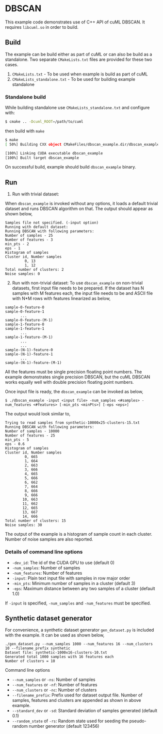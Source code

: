 # DBSCAN
This example code demonstrates use of C++ API of cuML DBSCAN. It requires `libcuml.so` in order to build.

## Build

The example can be build either as part of cuML or can also be build as a standalone. Two separate `CMakeLists.txt` files are provided for these two cases.

1. `CMakeLists.txt` - To be used when example is build as part of cuML
2. `CMakeLists_standalone.txt` - To be used for building example standalone

### Standalone build
While building standalone use `CMakeLists_standalone.txt` and configure with:
```bash
$ cmake .. -Dcuml_ROOT=/path/to/cuml
```
then build with `make`
```bash
$ make
[ 50%] Building CXX object CMakeFiles/dbscan_example.dir/dbscan_example.cpp.o

[100%] Linking CUDA executable dbscan_example
[100%] Built target dbscan_example
```
On successful build, example should build `dbscan_example` binary.

## Run

1. Run with trivial dataset:

When `dbscan_example` is invoked without any options, it loads a default trivial dataset and runs DBSCAN algorithm on that. The output should appear as shown below,
```
Samples file not specified. (-input option)
Running with default dataset:
Running DBSCAN with following parameters:
Number of samples - 25
Number of features - 3
min_pts - 2
eps - 1
Histogram of samples
Cluster id, Number samples
         0, 13
         1, 12
Total number of clusters: 2
Noise samples: 0

```

2. Run with non-trivial dataset:
To use `dbscan_example` on non-trivial datasets, first input file needs to be prepared. If the dataset has N samples with M features each, the input file needs to be and ASCII file with N\*M rows with features linearized as below,
```
sample-0-feature-0
sample-0-feature-1
       ...
sample-0-feature-(M-1)
sample-1-feature-0
sample-1-feature-1
       ...
sample-1-feature-(M-1)
       ...
       ...
sample-(N-1)-feature-0
sample-(N-1)-feature-1
       ...
sample-(N-1)-feature-(M-1)
```
All the features must be single precision floating point numbers. The example demonstrates single precision DBSCAN, but the cuML DBSCAN works equally well with double precision floating point numbers.

Once input file is ready, the `dbscan_example` can be invoked as below,

```
$ ./dbscan_example -input <input file> -num_samples <#samples> -num_features <#features> [-min_pts <minPts>] [-eps <eps>]
```
The output would look similar to,

```
Trying to read samples from synthetic-10000x25-clusters-15.txt
Running DBSCAN with following parameters:
Number of samples - 10000
Number of features - 25
min_pts - 5
eps - 0.6
Histogram of samples
Cluster id, Number samples
         0, 665
         1, 664
         2, 663
         3, 666
         4, 665
         5, 666
         6, 662
         7, 664
         8, 666
         9, 666
        10, 663
        11, 662
        12, 665
        13, 667
        14, 666
Total number of clusters: 15
Noise samples: 30

```
The output of the example is a histogram of sample count in each cluster. Number of noise samples are also reported.

### Details of command line options

* `-dev_id`: The id of the CUDA GPU to use (default 0)
* `-num_samples`: Number of samples
* `-num_features`: Number of features
* `-input`: Plain text input file with samples in row major order
* `-min_pts`: Minimum number of samples in a cluster (default 3)
* `-eps`: Maximum distance between any two samples of a cluster (default 1.0)

If `-input` is specified, `-num_samples` and `-num_features` must be specified.

## Synthetic dataset generator

For convenience, a synthetic dataset generator `gen_dataset.py` is included with the example. It can be used as shown below,

```
./gen_dataset.py --num_samples 1000 --num_features 16 --num_clusters 10 --filename_prefix synthetic
Dataset file: synthetic-1000x16-clusters-10.txt
Generated total 1000 samples with 16 features each
Number of clusters = 10
```
Command line options

* `--num_samples` or `-ns`: Number of samples
* `--num_features` or `-nf`: Number of features
* `--num_clusters` or `-nc`: Number of clusters
* `--filename_prefix`: Prefix used for dataset output file. Number of samples, features and clusters are appended as shown in above example.
* `--standard_dev` or `-sd`: Standard deviation of samples generated (default 0.1)
* `--random_state` of `-rs`: Random state used for seeding the pseudo-random number generator (default 123456)
